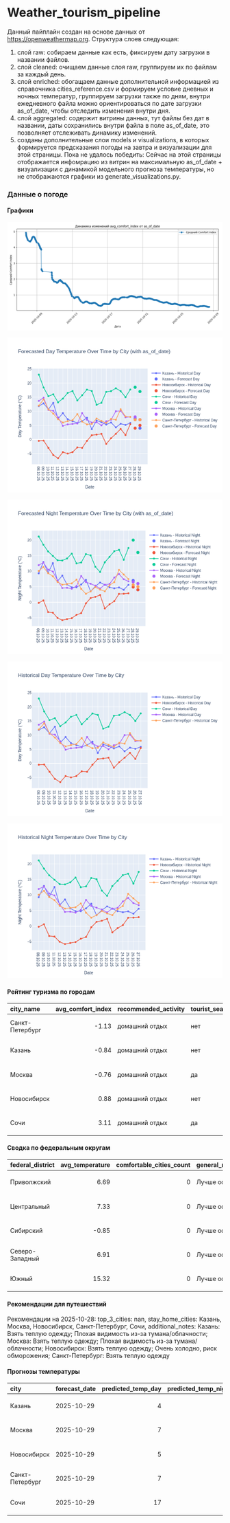 # Weather_tourism_pipeline
Данный пайплайн создан на основе данных от https://openweathermap.org.
Структура слоев следующая:
  1) слой raw: 
  собираем данные как есть, фиксируем дату загрузки в названии файлов.
  2) слой cleaned:
  очищаем данные слоя raw, группируем их по файлам за каждый день.
  3) слой enriched:
  обогащаем данные дополнительной информацией из справочника cities_reference.csv и формируем условие дневных и ночных температур,
  группируем загрузки также по дням, внутри ежедневного файла можно ориентироваться по дате загрузки as_of_date, чтобы отследить изменения внутри дня.
  4) слой aggregated:
   содержит витрины данных, тут файлы без дат в названии, даты сохранились внутри файла в поле as_of_date, это позволняет отслеживать динамику изменений.
  6) созданы дополнительные слои models и visualizations, в которых формируется предсказания погоды на завтра и визуализации для этой страницы.
  Пока не удалось победить: Сейчас на этой страницы отображается инфомрацию из витрин на максимальную as_of_date + визуализации с динамикой модельного прогноза температуры, 
  но не отображаются графики из generate_visualizations.py.
<!-- WEATHER DATA START -->
### Данные о погоде

#### Графики
![Comfort Index Trend](data/visualizations/comfort_index_trend.png)

![Forecasted Day Temperature](data/visualizations/forecasted_day_temperature.png)

![Forecasted Night Temperature](data/visualizations/forecasted_night_temperature.png)

![Historical Day Temperature](data/visualizations/historical_day_temperature.png)

![Historical Night Temperature](data/visualizations/historical_night_temperature.png)

#### Рейтинг туризма по городам
| city_name       |   avg_comfort_index | recommended_activity   | tourist_season_match   | tourism_season   | tour_recommendation       | as_of_date          |
|:----------------|--------------------:|:-----------------------|:-----------------------|:-----------------|:--------------------------|:--------------------|
| Санкт-Петербург |               -1.13 | домашний отдых         | нет                    | Май-Сентябрь     | домашний отдых вне сезона | 2025-10-28 12:49:00 |
| Казань          |               -0.84 | домашний отдых         | нет                    | Май-Сентябрь     | домашний отдых вне сезона | 2025-10-28 12:49:00 |
| Москва          |               -0.76 | домашний отдых         | да                     | Круглогодично    | домашний отдых в сезон    | 2025-10-28 12:49:00 |
| Новосибирск     |                0.88 | домашний отдых         | нет                    | Июнь-Август      | домашний отдых вне сезона | 2025-10-28 12:49:00 |
| Сочи            |                3.11 | домашний отдых         | да                     | Май-Октябрь      | домашний отдых в сезон    | 2025-10-28 12:49:00 |

#### Сводка по федеральным округам
| federal_district   |   avg_temperature |   comfortable_cities_count | general_recommendation   | as_of_date          |
|:-------------------|------------------:|---------------------------:|:-------------------------|:--------------------|
| Приволжский        |              6.69 |                          0 | Лучше остаться дома      | 2025-10-28 12:49:00 |
| Центральный        |              7.33 |                          0 | Лучше остаться дома      | 2025-10-28 12:49:00 |
| Сибирский          |             -0.85 |                          0 | Лучше остаться дома      | 2025-10-28 12:49:00 |
| Северо-Западный    |              6.91 |                          0 | Лучше остаться дома      | 2025-10-28 12:49:00 |
| Южный              |             15.32 |                          0 | Лучше остаться дома      | 2025-10-28 12:49:00 |

#### Рекомендации для путешествий
Рекомендации на 2025-10-28: top_3_cities: nan, stay_home_cities: Казань, Москва, Новосибирск, Санкт-Петербург, Сочи, additional_notes: Казань: Взять теплую одежду; Плохая видимость из-за тумана/облачности; Москва: Взять теплую одежду; Плохая видимость из-за тумана/облачности; Новосибирск: Взять теплую одежду; Очень холодно, риск обморожения; Санкт-Петербург: Взять теплую одежду

#### Прогнозы температуры
| city            | forecast_date   |   predicted_temp_day |   predicted_temp_night | model_type       | as_of_date          |
|:----------------|:----------------|---------------------:|-----------------------:|:-----------------|:--------------------|
| Казань          | 2025-10-29      |                    4 |                      4 | LinearRegression | 2025-10-28 12:49:48 |
| Москва          | 2025-10-29      |                    7 |                      6 | LinearRegression | 2025-10-28 12:49:48 |
| Новосибирск     | 2025-10-29      |                    5 |                      4 | LinearRegression | 2025-10-28 12:49:48 |
| Санкт-Петербург | 2025-10-29      |                    7 |                      5 | LinearRegression | 2025-10-28 12:49:48 |
| Сочи            | 2025-10-29      |                   17 |                     16 | LinearRegression | 2025-10-28 12:49:48 |


<!-- WEATHER DATA END -->
